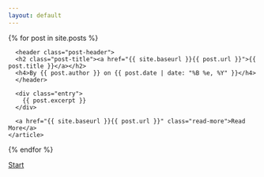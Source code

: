 ```yaml
---
layout: default
---
```


<div class="posts">
  {% for post in site.posts %}
    <article class="post">

      <header class="post-header">
      <h2 class="post-title"><a href="{{ site.baseurl }}{{ post.url }}">{{ post.title }}</a></h2>
      <h4>By {{ post.author }} on {{ post.date | date: "%B %e, %Y" }}</h4>
      </header>

      <div class="entry">
        {{ post.excerpt }}
      </div>

      <a href="{{ site.baseurl }}{{ post.url }}" class="read-more">Read More</a>
    </article>
  {% endfor %}
</div>

[Start](./Intro)
